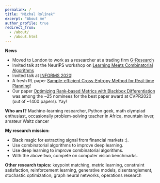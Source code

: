 ```yaml
---
permalink: /
title: "Michal Rolínek"
excerpt: "About me"
author_profile: true
redirect_from: 
  - /about/
  - /about.html
---
```


**News**
* Moved to London to work as a researcher at a trading firm [G-Research](https://www.gresearch.co.uk)
* Invited talk at the NeurIPS workshop on [Learning Meets Combinatorial Algorithms](https://sites.google.com/view/lmca2020/home)
* Invited talk at [INFORMS 2020](https://www.informs.org/Meetings-Conferences)!
* A fresh RL paper [Sample-efficient Cross-Entropy Method for Real-time Planning](publication/2020-08-20-CEM2020)!  
* Our paper [Optimizing Rank-based Metrics with Blackbox Differentiation](publication/2019-11-ranking2019) was among the ~25 nominees for the best paper award at CVPR2020 (out of ~1400 papers). Yay! 

**Who am I?** Machine-learning researcher, Python geek, math olympiad enthusiast, occasionally problem-solving teacher in Africa, mountain lover, amateur Waltz dancer   

**My research mission:**
* Black magic for extracting signal from financial markets :).
* Use combinatorial algorithms to improve deep learning.
* Use deep learning to improve combinatorial algorithms. 
* With the above two, compete on computer vision benchmarks.

**Other research topics:** keypoint matching, metric learning, constraint satisfaction, reinforcement learning, generative models, disentanglement, stochastic optimization, graph neural networks, operations research 